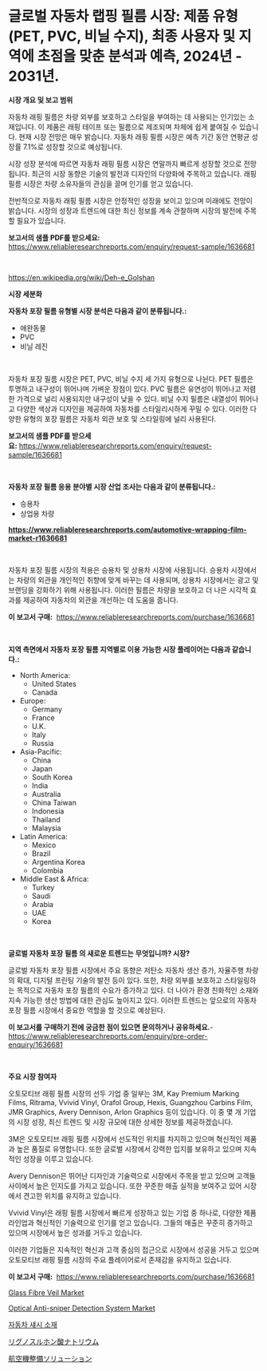 <p><h1>글로벌 자동차 랩핑 필름 시장: 제품 유형(PET, PVC, 비닐 수지), 최종 사용자 및 지역에 초점을 맞춘 분석과 예측, 2024년 - 2031년.</h1></p><p><strong>시장 개요 및 보고 범위</strong></p>
<p><p>자동차 래핑 필름은 차량 외부를 보호하고 스타일을 부여하는 데 사용되는 인기있는 소재입니다. 이 제품은 래핑 테이프 또는 필름으로 제조되며 차체에 쉽게 붙여질 수 있습니다. 현재 시장 전망은 매우 밝습니다. 자동차 래핑 필름 시장은 예측 기간 동안 연평균 성장률 7.1%로 성장할 것으로 예상됩니다.</p><p>시장 성장 분석에 따르면 자동차 래핑 필름 시장은 연말까지 빠르게 성장할 것으로 전망됩니다. 최근의 시장 동향은 기술의 발전과 디자인의 다양화에 주목하고 있습니다. 래핑 필름 시장은 차량 소유자들의 관심을 끌며 인기를 얻고 있습니다.</p><p>전반적으로 자동차 래핑 필름 시장은 안정적인 성장을 보이고 있으며 미래에도 전망이 밝습니다. 시장의 성장과 트렌드에 대한 최신 정보를 계속 관찰하며 시장의 발전에 주목할 필요가 있습니다.</p></p>
<p><strong>보고서의 샘플 PDF를 받으세요:</strong> <a href="https://www.reliableresearchreports.com/enquiry/request-sample/1636681">https://www.reliableresearchreports.com/enquiry/request-sample/1636681</a></p>
<p>&nbsp;</p>
<p><a href="https://en.wikipedia.org/wiki/Deh-e_Golshan">https://en.wikipedia.org/wiki/Deh-e_Golshan</a></p>
<p><strong>시장 세분화</strong></p>
<p><strong>자동차 포장 필름 유형별 시장 분석은 다음과 같이 분류됩니다.:</strong></p>
<p><ul><li>애완동물</li><li>PVC</li><li>비닐 레진</li></ul></p>
<p>&nbsp;</p>
<p><p>자동차 포장 필름 시장은 PET, PVC, 비닐 수지 세 가지 유형으로 나뉜다. PET 필름은 투명하고 내구성이 뛰어나며 가벼운 장점이 있다. PVC 필름은 유연성이 뛰어나고 저렴한 가격으로 널리 사용되지만 내구성이 낮을 수 있다. 비닐 수지 필름은 내열성이 뛰어나고 다양한 색상과 디자인을 제공하여 자동차를 스타일리시하게 꾸밀 수 있다. 이러한 다양한 유형의 포장 필름은 자동차 외관 보호 및 스타일링에 널리 사용된다.</p></p>
<p><strong>보고서의 샘플 PDF를 받으세요:</strong>&nbsp;<a href="https://www.reliableresearchreports.com/enquiry/request-sample/1636681">https://www.reliableresearchreports.com/enquiry/request-sample/1636681</a></p>
<p>&nbsp;</p>
<p><strong> 자동차 포장 필름 응용 분야별 시장 산업 조사는 다음과 같이 분류됩니다.:</strong></p>
<p><ul><li>승용차</li><li>상업용 차량</li></ul></p>
<p><strong><a href="https://www.reliableresearchreports.com/automotive-wrapping-film-market-r1636681">https://www.reliableresearchreports.com/automotive-wrapping-film-market-r1636681</a></strong></p>
<p>&nbsp;</p>
<p><p>자동차 포장 필름 시장의 적용은 승용차 및 상용차 시장에 사용됩니다. 승용차 시장에서는 차량의 외관을 개인적인 취향에 맞게 바꾸는 데 사용되며, 상용차 시장에서는 광고 및 브랜딩을 강화하기 위해 사용됩니다. 이러한 필름은 차량을 보호하고 더 나은 시각적 효과를 제공하여 자동차의 외관을 개선하는 데 도움을 줍니다.</p></p>
<p><strong>이 보고서 구매:</strong>&nbsp; <a href="https://www.reliableresearchreports.com/purchase/1636681">https://www.reliableresearchreports.com/purchase/1636681</a></p>
<p>&nbsp;</p>
<p><strong>지역 측면에서 자동차 포장 필름 지역별로 이용 가능한 시장 플레이어는 다음과 같습니다.:</strong></p>
<p><ul>
    <li>
        North America:
        <ul>
            <li>United States</li>
            <li>Canada</li>
        </ul>
    </li>
    <li>
        Europe:
        <ul>
            <li>Germany</li>
            <li>France</li>
            <li>U.K.</li>
            <li>Italy</li>
            <li>Russia</li>
        </ul>
    </li>
    <li>
        Asia-Pacific:
        <ul>
            <li>China</li>
            <li>Japan</li>
            <li>South Korea</li>
            <li>India</li>
            <li>Australia</li>
            <li>China Taiwan</li>
            <li>Indonesia</li>
            <li>Thailand</li>
            <li>Malaysia</li>
        </ul>
    </li>
    <li>
        Latin America:
        <ul>
            <li>Mexico</li>
            <li>Brazil</li>
            <li>Argentina Korea</li>
            <li>Colombia</li>
        </ul>
    </li>
    <li>
        Middle East & Africa:
        <ul>
            <li>Turkey</li>
            <li>Saudi</li>
            <li>Arabia</li>
            <li>UAE</li>
            <li>Korea</li>
        </ul>
    </li>
    </ul></p>
<p>&nbsp;</p>
<p><strong>글로벌 자동차 포장 필름 의 새로운 트렌드는 무엇입니까? 시장?</strong></p>
<p><p>글로벌 자동차 포장 필름 시장에서 주요 동향은 저탄소 자동차 생산 증가, 자율주행 차량의 확대, 디지털 프린팅 기술의 발전 등이 있다. 또한, 차량 외부를 보호하고 스타일링하는 목적으로 자동차 포장 필름의 수요가 증가하고 있다. 더 나아가 환경 친화적인 소재와 지속 가능한 생산 방법에 대한 관심도 높아지고 있다. 이러한 트렌드는 앞으로의 자동차 포장 필름 시장에서 중요한 역할을 할 것으로 예상된다.</p></p>
<p><strong>이 보고서를 구매하기 전에 궁금한 점이 있으면 문의하거나 공유하세요.</strong>- <a href="https://www.reliableresearchreports.com/enquiry/pre-order-enquiry/1636681">https://www.reliableresearchreports.com/enquiry/pre-order-enquiry/1636681</a></p>
<p>&nbsp;</p>
<p><strong>주요 시장 참여자</strong></p>
<p><p>오토모티브 래핑 필름 시장의 선두 기업 중 일부는 3M, Kay Premium Marking Films, Ritrama, Vvivid Vinyl, Orafol Group, Hexis, Guangzhou Carbins Film, JMR Graphics, Avery Dennison, Arlon Graphics 등이 있습니다. 이 중 몇 개 기업의 시장 성장, 최신 트렌드 및 시장 규모에 대한 상세한 정보를 제공하겠습니다.</p><p>3M은 오토모티브 래핑 필름 시장에서 선도적인 위치를 차지하고 있으며 혁신적인 제품과 높은 품질로 유명합니다. 또한 글로벌 시장에서 강력한 입지를 보유하고 있으며 지속적인 성장을 이루고 있습니다.</p><p>Avery Dennison은 뛰어난 디자인과 기술력으로 시장에서 주목을 받고 있으며 고객들 사이에서 높은 인지도를 가지고 있습니다. 또한 꾸준한 매출 실적을 보여주고 있어 시장에서 견고한 위치를 유지하고 있습니다.</p><p>Vvivid Vinyl은 래핑 필름 시장에서 빠르게 성장하고 있는 기업 중 하나로, 다양한 제품 라인업과 혁신적인 기술력으로 인기를 얻고 있습니다. 그들의 매출은 꾸준히 증가하고 있으며 시장에서 높은 성과를 거두고 있습니다.</p><p>이러한 기업들은 지속적인 혁신과 고객 중심의 접근으로 시장에서 성공을 거두고 있으며 오토모티브 래핑 필름 시장의 주요 플레이어로서 존재감을 유지하고 있습니다.</p></p>
<p><strong>이 보고서 구매:</strong>&nbsp;&nbsp;<a href="https://www.reliableresearchreports.com/purchase/1636681">https://www.reliableresearchreports.com/purchase/1636681</a></p>
<p><p><a href="https://www.linkedin.com/pulse/glass-fibre-veil-market-research-report-includes-analysis-size-ybvxf?trackingId=ZUmEs9OPDOaYWcEhQuPioA%3D%3D">Glass Fibre Veil Market</a></p><p><a href="https://github.com/AlysaLedner2023/Market-Research-Report-List-2/blob/main/optical-anti-sniper-detection-system-market.md">Optical Anti-sniper Detection System Market</a></p><p><a href="https://github.com/LuckeyCorbin/Market-Research-Report-List-1/blob/main/41200507848.md">자동차 섀시 소재</a></p><p><a href="https://github.com/RandallRunte2023/Market-Research-Report-List-2/blob/main/13203343703.md">リグノスルホン酸ナトリウム</a></p><p><a href="https://github.com/DanykaKilback/Market-Research-Report-List-2/blob/main/67339153704.md">航空機整備ソリューション</a></p></p>